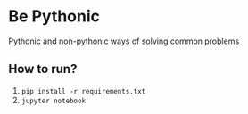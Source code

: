 # Be Pythonic
Pythonic and non-pythonic ways of solving common problems

## How to run?
1. `pip install -r requirements.txt`
2. `jupyter notebook`

